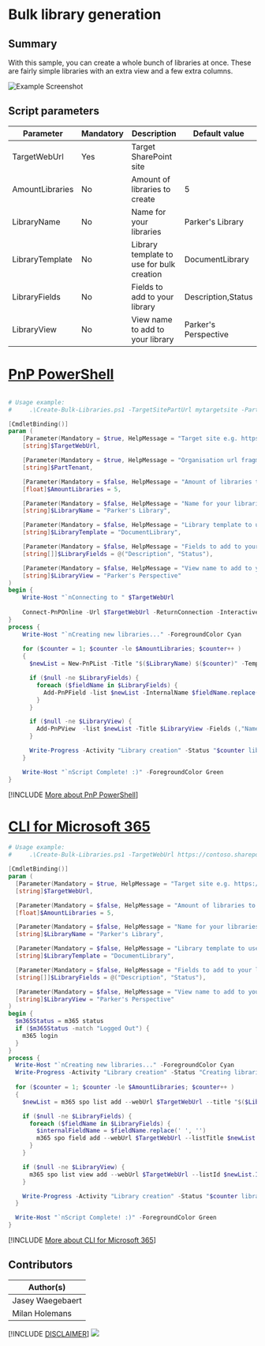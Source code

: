 

# Bulk library generation

## Summary

With this sample, you can create a whole bunch of libraries at once. These are fairly simple libraries with an extra view and a few extra columns.

![Example Screenshot](assets/example.png)

## Script parameters

| Parameter         | Mandatory | Description                               | Default value        |
|-------------------|-----------|-------------------------------------------|----------------------|
| TargetWebUrl      |    Yes    | Target SharePoint site                    |                      |
| AmountLibraries   |     No    | Amount of libraries to create             |           5          |
| LibraryName       |     No    | Name for your libraries                   |   Parker's Library   |
| LibraryTemplate   |     No    | Library template to use for bulk creation |    DocumentLibrary   |
| LibraryFields     |     No    | Fields to add to your library             |  Description,Status  |
| LibraryView       |     No    | View name to add to your library          | Parker's Perspective |

# [PnP PowerShell](#tab/pnpps)

```powershell

# Usage example: 
#     .\Create-Bulk-Libraries.ps1 -TargetSitePartUrl mytargetsite -PartTenant contoso -AmountLibraries 3

[CmdletBinding()]
param (
    [Parameter(Mandatory = $true, HelpMessage = "Target site e.g. https://contoso.sharepoint.com/sites/Intranet")]
    [string]$TargetWebUrl,

    [Parameter(Mandatory = $true, HelpMessage = "Organisation url fragment e.g. contoso ")]
    [string]$PartTenant,

    [Parameter(Mandatory = $false, HelpMessage = "Amount of libraries to create e.g. 5 ")]
    [float]$AmountLibraries = 5,

    [Parameter(Mandatory = $false, HelpMessage = "Name for your libraries e.g. Parker's Library ")]
    [string]$LibraryName = "Parker's Library",

    [Parameter(Mandatory = $false, HelpMessage = "Library template to use for bulk creation e.g. DocumentLibrary ")]
    [string]$LibraryTemplate = "DocumentLibrary",

    [Parameter(Mandatory = $false, HelpMessage = "Fields to add to your library e.g. Description,Status ")]
    [string[]]$LibraryFields = @("Description", "Status"),

    [Parameter(Mandatory = $false, HelpMessage = "View name to add to your library e.g. Parker's Perspective ")]
    [string]$LibraryView = "Parker's Perspective"
)
begin {
    Write-Host "`nConnecting to " $TargetWebUrl
        
    Connect-PnPOnline -Url $TargetWebUrl -ReturnConnection -Interactive | Out-Null
}
process {
    Write-Host "`nCreating new libraries..." -ForegroundColor Cyan
        
    for ($counter = 1; $counter -le $AmountLibraries; $counter++ )
    {
      $newList = New-PnPList -Title "$($LibraryName) $($counter)" -Template $LibraryTemplate

      if ($null -ne $LibraryFields) {  
        foreach ($fieldName in $LibraryFields) {
          Add-PnPField -list $newList -InternalName $fieldName.replace(' ','') -DisplayName $fieldName -Type "Text" | Out-Null
        }
      }

      if ($null -ne $LibraryView) {  
        Add-PnPView  -list $newList -Title $LibraryView -Fields (,"Name" + $LibraryFields) | Out-Null
      }

      Write-Progress -Activity "Library creation" -Status "$counter libraries created" -PercentComplete (($counter / $AmountLibraries) * 100)
    }

    Write-Host "`nScript Complete! :)" -ForegroundColor Green
}

```
[!INCLUDE [More about PnP PowerShell](../../docfx/includes/MORE-PNPPS.md)]

# [CLI for Microsoft 365](#tab/cli-m365-ps)

```powershell
# Usage example: 
#     .\Create-Bulk-Libraries.ps1 -TargetWebUrl https://contoso.sharepoint.com/sites/Intranet -AmountLibraries 3

[CmdletBinding()]
param (
  [Parameter(Mandatory = $true, HelpMessage = "Target site e.g. https://contoso.sharepoint.com/sites/Intranet")]
  [string]$TargetWebUrl,

  [Parameter(Mandatory = $false, HelpMessage = "Amount of libraries to create e.g. 5 ")]
  [float]$AmountLibraries = 5,

  [Parameter(Mandatory = $false, HelpMessage = "Name for your libraries e.g. Parker's Library ")]
  [string]$LibraryName = "Parker's Library",

  [Parameter(Mandatory = $false, HelpMessage = "Library template to use for bulk creation e.g. DocumentLibrary ")]
  [string]$LibraryTemplate = "DocumentLibrary",

  [Parameter(Mandatory = $false, HelpMessage = "Fields to add to your library e.g. Description,Status ")]
  [string[]]$LibraryFields = @("Description", "Status"),

  [Parameter(Mandatory = $false, HelpMessage = "View name to add to your library e.g. Parker's Perspective ")]
  [string]$LibraryView = "Parker's Perspective"
)
begin {
  $m365Status = m365 status
  if ($m365Status -match "Logged Out") {
    m365 login
  }
}
process {
  Write-Host "`nCreating new libraries..." -ForegroundColor Cyan
  Write-Progress -Activity "Library creation" -Status "Creating libraries" -PercentComplete 0
  
  for ($counter = 1; $counter -le $AmountLibraries; $counter++ )
  {
    $newList = m365 spo list add --webUrl $TargetWebUrl --title "$($LibraryName) $($counter)" --baseTemplate $LibraryTemplate | ConvertFrom-Json

    if ($null -ne $LibraryFields) {
      foreach ($fieldName in $LibraryFields) {
        $internalFieldName = $fieldName.replace(' ', '')
        m365 spo field add --webUrl $TargetWebUrl --listTitle $newList.Title.Replace("'", "''") --xml "<Field Type='Text' DisplayName='$($fieldName)' StaticName='$($internalFieldName)' Name='$($internalFieldName)' />" | Out-Null
      }
    }

    if ($null -ne $LibraryView) {
      m365 spo list view add --webUrl $TargetWebUrl --listId $newList.Id --title $LibraryView --fields $($LibraryFields -Join ",") | Out-Null
    }

    Write-Progress -Activity "Library creation" -Status "$counter libraries created" -PercentComplete (($counter / $AmountLibraries) * 100)
  }

  Write-Host "`nScript Complete! :)" -ForegroundColor Green
}
```

[!INCLUDE [More about CLI for Microsoft 365](../../docfx/includes/MORE-CLIM365.md)]

## Contributors

| Author(s) |
|-----------|
| Jasey Waegebaert |
| Milan Holemans |


[!INCLUDE [DISCLAIMER](../../docfx/includes/DISCLAIMER.md)]
<img src="https://m365-visitor-stats.azurewebsites.net/script-samples/scripts/spo-create-bulk-libraries" aria-hidden="true" />